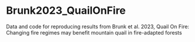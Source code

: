 # Brunk2023_QuailOnFire
Data and code for reproducing results from Brunk et al. 2023, Quail On Fire: Changing fire regimes may benefit mountain quail in fire-adapted forests
